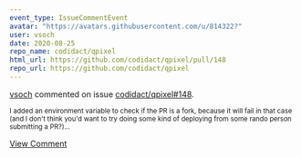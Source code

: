 ```yaml
---
event_type: IssueCommentEvent
avatar: "https://avatars.githubusercontent.com/u/814322?"
user: vsoch
date: 2020-08-25
repo_name: codidact/qpixel
html_url: https://github.com/codidact/qpixel/pull/148
repo_url: https://github.com/codidact/qpixel
---
```


<a href='https://github.com/vsoch' target='_blank'>vsoch</a> commented on issue <a href='https://github.com/codidact/qpixel/pull/148' target='_blank'>codidact/qpixel#148</a>.

<small>I added an environment variable to check if the PR is a fork, because it will fail in that case (and I don't think you'd want to try doing some kind of deploying from some rando person submitting a PR?)...</small>

<a href='https://github.com/codidact/qpixel/pull/148' target='_blank'>View Comment</a>